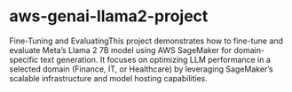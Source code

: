 # aws-genai-llama2-project
 Fine-Tuning and EvaluatingThis project demonstrates how to fine-tune and evaluate Meta’s Llama 2 7B model using AWS SageMaker for domain-specific text generation. It focuses on optimizing LLM performance in a selected domain (Finance, IT, or Healthcare) by leveraging SageMaker’s scalable infrastructure and model hosting capabilities.
